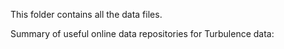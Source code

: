This folder contains all the data files.

Summary of useful online data repositories for Turbulence data:
